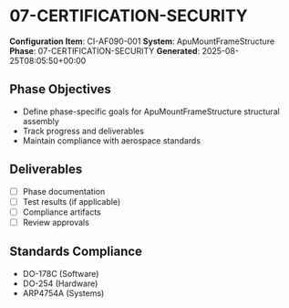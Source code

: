 # 07-CERTIFICATION-SECURITY

**Configuration Item**: CI-AF090-001
**System**: ApuMountFrameStructure
**Phase**: 07-CERTIFICATION-SECURITY
**Generated**: 2025-08-25T08:05:50+00:00

## Phase Objectives
- Define phase-specific goals for ApuMountFrameStructure structural assembly
- Track progress and deliverables
- Maintain compliance with aerospace standards

## Deliverables
- [ ] Phase documentation
- [ ] Test results (if applicable)
- [ ] Compliance artifacts
- [ ] Review approvals

## Standards Compliance
- DO-178C (Software)
- DO-254 (Hardware)
- ARP4754A (Systems)


